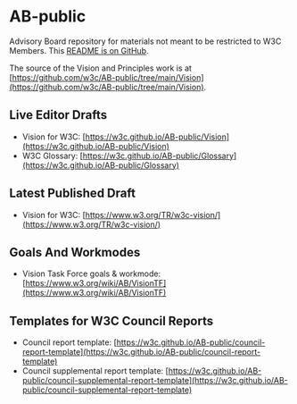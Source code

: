 # AB-public
Advisory Board repository for materials not meant to be restricted to W3C Members. 
This [README is on GitHub](https://github.com/w3c/AB-public/blob/main/README.md).

The source of the Vision and Principles work is at [https://github.com/w3c/AB-public/tree/main/Vision](https://github.com/w3c/AB-public/tree/main/Vision).

## Live Editor Drafts

* Vision for W3C: [https://w3c.github.io/AB-public/Vision](https://w3c.github.io/AB-public/Vision)
* W3C Glossary: [https://w3c.github.io/AB-public/Glossary](https://w3c.github.io/AB-public/Glossary)

## Latest Published Draft
* Vision for W3C: [https://www.w3.org/TR/w3c-vision/](https://www.w3.org/TR/w3c-vision/)

## Goals And Workmodes
* Vision Task Force goals & workmode: [https://www.w3.org/wiki/AB/VisionTF](https://www.w3.org/wiki/AB/VisionTF)

## Templates for W3C Council Reports
* Council report template: [https://w3c.github.io/AB-public/council-report-template](https://w3c.github.io/AB-public/council-report-template)
* Council supplemental report template: [https://w3c.github.io/AB-public/council-supplemental-report-template](https://w3c.github.io/AB-public/council-supplemental-report-template)
